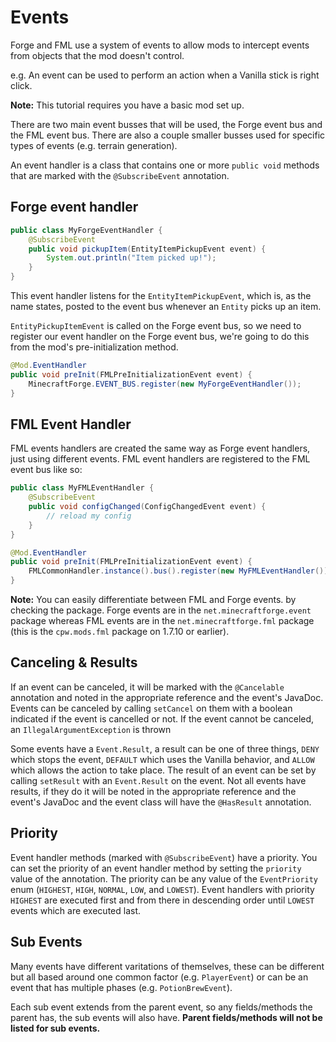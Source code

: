 Events
======

Forge and FML use a system of events to allow mods to intercept events from objects that the mod doesn't control.

e.g. An event can be used to perform an action when a Vanilla stick is right click.

**Note:** This tutorial requires you have a basic mod set up.

There are two main event busses that will be used, the Forge event bus and the FML event bus. There are also a couple smaller busses used for specific types of events (e.g. terrain generation).

An event handler is a class that contains one or more `public void` methods that are marked with the `@SubscribeEvent` annotation.

## Forge event handler
```java
public class MyForgeEventHandler {
	@SubscribeEvent
	public void pickupItem(EntityItemPickupEvent event) {
		System.out.println("Item picked up!");
	}
}
```
This event handler listens for the `EntityItemPickupEvent`, which is, as the name states, posted to the event bus whenever an `Entity` picks up an item.

`EntityPickupItemEvent` is called on the Forge event bus, so we need to register our event handler on the Forge event bus, we're going to do this from the mod's pre-initialization method.

```java
@Mod.EventHandler
public void preInit(FMLPreInitializationEvent event) {
	MinecraftForge.EVENT_BUS.register(new MyForgeEventHandler());
}
```

## FML Event Handler
FML events handlers are created the same way as Forge event handlers, just using different events. FML event handlers are registered to the FML event bus like so:

```java
public class MyFMLEventHandler {
	@SubscribeEvent
	public void configChanged(ConfigChangedEvent event) {
		// reload my config
	}
}
```

```java
@Mod.EventHandler
public void preInit(FMLPreInitializationEvent event) {
	FMLCommonHandler.instance().bus().register(new MyFMLEventHandler());
}
```

**Note:** You can easily differentiate between FML and Forge events. by checking the package. Forge events are in the `net.minecraftforge.event` package whereas FML events are in the `net.minecraftforge.fml` package (this is the `cpw.mods.fml` package on 1.7.10 or earlier).

## Canceling & Results
If an event can be canceled, it will be marked with the `@Cancelable` annotation and noted in the appropriate reference and the event's JavaDoc. Events can be canceled by calling `setCancel` on them with a boolean indicated if the event is cancelled or not. If the event cannot be canceled, an `IllegalArgumentException` is thrown

Some events have a `Event.Result`, a result can be one of three things, `DENY` which stops the event, `DEFAULT` which uses the Vanilla behavior, and `ALLOW` which allows the action to take place. The result of an event can be set by calling `setResult` with an `Event.Result` on the event. Not all events have results, if they do it will be noted in the appropriate reference and the event's JavaDoc and the event class will have the `@HasResult` annotation.

## Priority
Event handler methods (marked with `@SubscribeEvent`) have a priority. You can set the priority of an event handler method by setting the `priority` value of the annotation. The priority can be any value of the `EventPriority` enum (`HIGHEST`, `HIGH`, `NORMAL`, `LOW`, and `LOWEST`). Event handlers with priority `HIGHEST` are executed first and from there in descending order until `LOWEST` events which are executed last.

## Sub Events
Many events have different varitations of themselves, these can be different but all based around one common factor (e.g. `PlayerEvent`) or can be an event that has multiple phases (e.g. `PotionBrewEvent`).

Each sub event extends from the parent event, so any fields/methods the parent has, the sub events will also have. **Parent fields/methods will not be listed for sub events.**